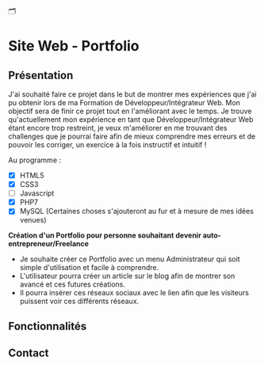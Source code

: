 🗂 
# Site Web - Portfolio

## Présentation 

J'ai souhaité faire ce projet dans le but de montrer mes expériences que j'ai pu obtenir lors de ma Formation de Développeur/Intégrateur Web.
Mon objectif sera de finir ce projet tout en l'améliorant avec le temps.
Je trouve qu'actuellement mon expérience en tant que Développeur/Intégrateur Web étant encore trop restreint, je veux m'améliorer en me trouvant des challenges que je pourrai faire afin de mieux comprendre mes erreurs et de pouvoir les corriger, un exercice à la fois instructif et intuitif !

Au programme : 
- [x] HTML5
- [x] CSS3
- [ ] Javascript
- [x] PHP7
- [x] MySQL
(Certaines choses s'ajouteront au fur et à mesure de mes idées venues)

**Création d'un Portfolio pour personne souhaitant devenir auto-entrepreneur/Freelance**

- Je souhaite créer ce Portfolio avec un menu Administrateur qui soit simple d'utilisation et facile à comprendre.
- L'utilisateur pourra créer un article sur le blog afin de montrer son avancé et ces futures créations.
- Il pourra insérer ces réseaux sociaux avec le lien afin que les visiteurs puissent voir ces différents réseaux.


## Fonctionnalités

## Contact 

